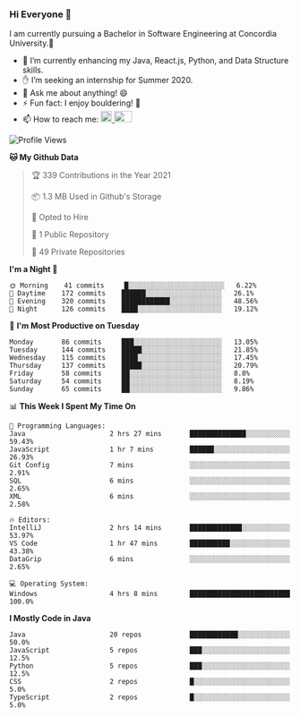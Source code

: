 ### Hi Everyone 👋
I am currently pursuing a Bachelor in Software Engineering at Concordia University.🏫

- 🌱 I’m currently enhancing my Java, React.js, Python, and Data Structure skills.
- ✋ I’m seeking an internship for Summer 2020.
- 💬 Ask me about anything! 😄
- ⚡ Fun fact: I enjoy bouldering! 🧗‍
- 📫 How to reach me: <a href="https://www.linkedin.com/in/siu-tong-ye/" target="_blank"> <img width="20px" width="32" src="https://cdn.jsdelivr.net/npm/simple-icons@v3/icons/linkedin.svg" /> </a> <a href="mailto:SiuTongYe@gmail.com" target="_blank"> <img height="20" width="32" src="https://cdn.jsdelivr.net/npm/simple-icons@v3/icons/gmail.svg" /> </a>

<!--START_SECTION:waka-->
![Profile Views](http://img.shields.io/badge/Profile%20Views-16-blue)

**🐱 My Github Data** 

> 🏆 339 Contributions in the Year 2021
 > 
> 📦 1.3 MB Used in Github's Storage 
 > 
> 💼 Opted to Hire
 > 
> 📜 1 Public Repository 
 > 
> 🔑 49 Private Repositories  
 > 
**I'm a Night 🦉** 

```text
🌞 Morning    41 commits     █░░░░░░░░░░░░░░░░░░░░░░░░   6.22% 
🌆 Daytime    172 commits    ██████░░░░░░░░░░░░░░░░░░░   26.1% 
🌃 Evening    320 commits    ████████████░░░░░░░░░░░░░   48.56% 
🌙 Night      126 commits    ████░░░░░░░░░░░░░░░░░░░░░   19.12%

```
📅 **I'm Most Productive on Tuesday** 

```text
Monday       86 commits     ███░░░░░░░░░░░░░░░░░░░░░░   13.05% 
Tuesday      144 commits    █████░░░░░░░░░░░░░░░░░░░░   21.85% 
Wednesday    115 commits    ████░░░░░░░░░░░░░░░░░░░░░   17.45% 
Thursday     137 commits    █████░░░░░░░░░░░░░░░░░░░░   20.79% 
Friday       58 commits     ██░░░░░░░░░░░░░░░░░░░░░░░   8.8% 
Saturday     54 commits     ██░░░░░░░░░░░░░░░░░░░░░░░   8.19% 
Sunday       65 commits     ██░░░░░░░░░░░░░░░░░░░░░░░   9.86%

```


📊 **This Week I Spent My Time On** 

```text
💬 Programming Languages: 
Java                     2 hrs 27 mins       ██████████████░░░░░░░░░░░   59.43% 
JavaScript               1 hr 7 mins         ██████░░░░░░░░░░░░░░░░░░░   26.93% 
Git Config               7 mins              ░░░░░░░░░░░░░░░░░░░░░░░░░   2.91% 
SQL                      6 mins              ░░░░░░░░░░░░░░░░░░░░░░░░░   2.65% 
XML                      6 mins              ░░░░░░░░░░░░░░░░░░░░░░░░░   2.58%

🔥 Editors: 
IntelliJ                 2 hrs 14 mins       █████████████░░░░░░░░░░░░   53.97% 
VS Code                  1 hr 47 mins        ██████████░░░░░░░░░░░░░░░   43.38% 
DataGrip                 6 mins              ░░░░░░░░░░░░░░░░░░░░░░░░░   2.65%

💻 Operating System: 
Windows                  4 hrs 8 mins        █████████████████████████   100.0%

```

**I Mostly Code in Java** 

```text
Java                     20 repos            ████████████░░░░░░░░░░░░░   50.0% 
JavaScript               5 repos             ███░░░░░░░░░░░░░░░░░░░░░░   12.5% 
Python                   5 repos             ███░░░░░░░░░░░░░░░░░░░░░░   12.5% 
CSS                      2 repos             █░░░░░░░░░░░░░░░░░░░░░░░░   5.0% 
TypeScript               2 repos             █░░░░░░░░░░░░░░░░░░░░░░░░   5.0%

```



<!--END_SECTION:waka-->
